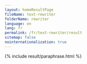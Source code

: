 ```yaml
---
layout: homeResultPage
fileName: text-rewriter
folderName: rewriter
language: en
lang: fr
permalink: /fr/text-rewriter/result
sitemap: false
nointernationalization: true
---
```

{% include result/paraphrase.html %}

<script src="/js/result/paraprashing.js" data-foldername="{{page.folderName}}" data-lang="{{page.lang}}"></script>

